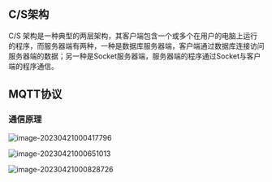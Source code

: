 ## C/S架构

C/S 架构是一种典型的两层架构，其客户端包含一个或多个在用户的电脑上运行的程序，而服务器端有两种，一种是数据库服务器端，客户端通过数据库连接访问服务器端的数据；另一种是Socket服务器端，服务器端的程序通过Socket与客户端的程序通信。

## MQTT协议

### 通信原理

![image-20230421000417796](https://blog-pic-1313935212.cos.ap-guangzhou.myqcloud.com/imgs/202304210004888.png)

![image-20230421000651013](https://blog-pic-1313935212.cos.ap-guangzhou.myqcloud.com/imgs/202304210006060.png)

![image-20230421000828726](https://blog-pic-1313935212.cos.ap-guangzhou.myqcloud.com/imgs/202304210008805.png)